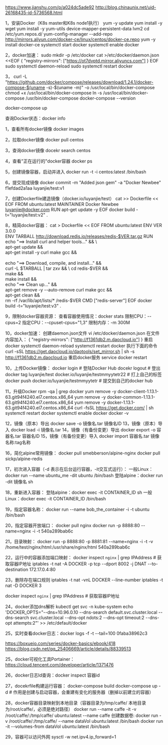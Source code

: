 https://www.jianshu.com/p/a024dc5ade92
http://blog.chinaunix.net/uid-26168435-id-5736568.html

1，安装Docker（K8s master和K8s node1执行）
yum -y update
yum install -y wget
yum install -y yum-utils device-mapper-persistent-data lvm2
cd /etc/yum.repos.d/
yum-config-manager --add-repo http://mirrors.aliyun.com/docker-ce/linux/centos/docker-ce.repo
yum -y install docker-ce
systemctl start docker
systemctl enable docker

2，docker加速：
sudo mkdir -p /etc/docker
cat >/etc/docker/daemon.json <<EOF
{
  "registry-mirrors": ["https://ot7dvptd.mirror.aliyuncs.com"]
}
EOF
sudo systemctl daemon-reload
sudo systemctl restart docker

3，
curl -L "https://github.com/docker/compose/releases/download/1.24.1/docker-compose-$(uname -s)-$(uname -m)" -o /usr/local/bin/docker-compose
chmod +x /usr/local/bin/docker-compose
ln -s /usr/local/bin/docker-compose /usr/bin/docker-compose
docker-compose --version

docker-compose up

查询Docker状态：docker info

1，查看所有docker镜像
docker images

2，拉取docker镜像
docker pull centos

3，查询docker镜像
docekr search centos

4，查看"正在运行的"docker容器
docker ps

5，创建镜像容器，启动并进入
docker run -t -i centos:latest /bin/bash

6，提交现成镜像
docker commit -m "Added json gem" -a "Docker Newbee" f1efdad2a1aa luyanjie/test:v1

7，创建Dockerfile建造镜像（docker.io/luyanjie/test）
cat >> Dockerfile << EOF
FROM ubuntu:latest
MAINTAINER Docker Newbee <luyanjie@docker.com>
RUN apt-get update -y
EOF
docker build -t="luyanjie/test:v2" .

8，精简docker容器：
cat > Dockerfile << EOF
FROM ubuntu:latest
ENV VER     3.0.0  
ENV TARBALL http://download.redis.io/releases/redis-$VER.tar.gz
RUN echo "==> Install curl and helper tools..."  && \  
    apt-get update                      && \
    apt-get install -y  curl make gcc   && \
    \
    echo "==> Download, compile, and install..."  && \
    curl -L $TARBALL | tar zxv  && \
    cd redis-$VER               && \
    make                        && \
    make install                && \
    echo "==> Clean up..."  && \
    apt-get remove -y --auto-remove curl make gcc  && \
    apt-get clean                                  && \
    rm -rf /var/lib/apt/lists/*  /redis-$VER
CMD ["redis-server"]
EOF
docker build -t="luyanjie/test:v3" .

9，限制docker容器资源：
查看容器使用情况：docker stats
限制CPU：--cpus=2 
指定CPU：--cpuset-cpus="1,3"
限制内存：-m 300M 

10，docker加速：
创建daemon.json文件
vi /etc/docker/daemon.json
在文件内容加入：
{
    "registry-mirrors": ["http://f1361db2.m.daocloud.io"]
}
重启docker
systemctl daemon-reload
systemctl restart docker
执行下面的命令
curl -sSL https://get.daocloud.io/daotools/set_mirror.sh | sh -s http://f1361db2.m.daocloud.io
重启docker服务
service docker restart



10，上传Docker镜像：
docker login  # 登陆Docker Hub
docekr logout # 登出
docker tag luyanjie/test docker.io/luyanjie/testmmyytetr22 # 打上自己的标签
docker push docker.io/luyanjie/testmmyytetr # 提交到自己的docker hub

11，升级Docker
rpm -qa | grep docker
yum remove -y docker-client-1.13.1-63.git94f4240.el7.centos.x86_64
yum remove -y docker-common-1.13.1-63.git94f4240.el7.centos.x86_64
yum remove -y docker-1.13.1-63.git94f4240.el7.centos.x86_64
curl -fsSL https://get.docker.com/ | sh
systemctl restart docker
systemctl enable docker
docker -v

12，镜像（原本）导出
docker save -o 镜像名.tar 镜像名ID
13，镜像（原本）导入
docker load -i 镜像名.tar
14，镜像（有备份变更）导出
docker export -o 容器名.tar 容器名ID
15，镜像（有备份变更）导入
docker import 容器名.tar 镜像名称:tag名称

16，简化alpine常用镜像：
docker pull smebberson/alpine-nginx
docker pull sickp/alpine-redis

17，初次进入容器（-d 表示在后台运行容器，-it交互式运行）：
一般Linux：docker run --name ubuntu_me -dit ubuntu /bin/bash
登陆alpine：docker run -dit 镜像名 sh

18，重新进入容器：
登陆alpine：docker exec -it CONTAINER_ID sh
一般Linux：docker exec -it CONTAINER_ID /bin/bash

19，指定容器名称：
docker run --name bob_the_container -i -t ubuntu /bin/bash  

20，指定容器开放端口：
docker pull nginx
docker run -p 8888:80  --name=nginx -i -t 540a289bab6c

21，目录映射：
docker run -p 8888:80 -p 8881:81 --name=nginx -i -t -v /home/test/nginx/html:/usr/share/nginx/html 540a289bab6c 

22，运行中的容器添加端口映射：
docker inspect `nginx` | grep IPAddress  #  获取容器IP地址
iptables -t nat -A  DOCKER -p tcp --dport 8002 -j DNAT --to-destination 172.17.0.4:80

23，删除存在端口规则
iptables -t nat -vnL DOCKER --line-number
iptables -t nat -D DOCKER 3

docker inspect `nginx` | grep IPAddress  #  获取容器IP地址

24，docker添加dns解析
kubectl get svc -n kube-system
echo 'DOCKER_OPTS="--dns=10.96.0.10 --dns-search default.svc.cluster.local --dns-search svc.cluster.local --dns-opt ndots:2 --dns-opt timeout:2 --dns-opt attempts:2"' >> /etc/default/docker

25，实时查看docker日志：docker logs -f -t --tail=100 0faba38962c3

https://boxueio.com/series/docker-basics/ebook/418
https://blog.csdn.net/qq_25406669/article/details/88339513

25，docker可视化工具Portainer：https://cloud.tencent.com/developer/article/1371476

26，docker日志Id查询：docker inspect 容器id

27，docekrfile构建运行容器：
docker-compose build 
docker-compose up -d # 作用是创建与启动容器，会重建有变化的服务器（删掉以前建立的容器）

28，docker容器目录映射到本地目录（容器目录为/tmp/caffe/ 本地目录为/root/caffe/，必须是绝对路径）
docker run --name caffe -it -v /root/caffe/:/tmp/caffe/ ubuntu:latest --name caffe
创建数据卷:
docker run -v /root/caffe/:/tmp/caffe/ --name dataVol ubuntu:latest /bin/bash
docker run -it --volumes-from dataVol ubuntu:latest /bin/bash

29，容器可以访问外网
sysctl -w net.ipv4.ip_forward=1

 